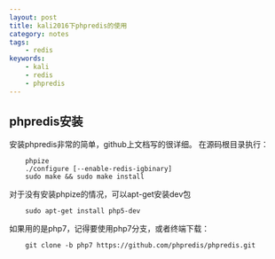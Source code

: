 ```yaml
---
layout: post
title: kali2016下phpredis的使用
category: notes
tags: 
    - redis
keywords: 
    - kali
    - redis
    - phpredis
---
```


## phpredis安装

安装phpredis非常的简单，github上文档写的很详细。
在源码根目录执行：

        phpize
        ./configure [--enable-redis-igbinary]
        sudo make && sudo make install

对于没有安装phpize的情况，可以apt-get安装dev包

        sudo apt-get install php5-dev

如果用的是php7，记得要使用php7分支，或者终端下载：

        git clone -b php7 https://github.com/phpredis/phpredis.git
<!--stackedit_data:
eyJoaXN0b3J5IjpbLTE2MzY3OTA3OTYsLTIyMTAwMzc2OV19
-->
